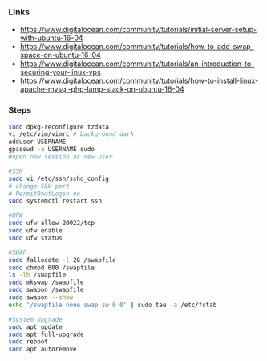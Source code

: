 ### Links

* https://www.digitalocean.com/community/tutorials/initial-server-setup-with-ubuntu-16-04
* https://www.digitalocean.com/community/tutorials/how-to-add-swap-space-on-ubuntu-16-04
* https://www.digitalocean.com/community/tutorials/an-introduction-to-securing-your-linux-vps
* https://www.digitalocean.com/community/tutorials/how-to-install-linux-apache-mysql-php-lamp-stack-on-ubuntu-16-04

### Steps

```bash
sudo dpkg-reconfigure tzdata
vi /etc/vim/vimrc # background dark
adduser USERNAME
gpasswd -a USERNAME sudo
#open new session as new user

#SSH
sudo vi /etc/ssh/sshd_config
# change SSH port
# PermitRootLogin no
sudo systemctl restart ssh

#UFW
sudo ufw allow 20022/tcp
sudo ufw enable
sudo ufw status

#SWAP
sudo fallocate -l 2G /swapfile
sudo chmod 600 /swapfile
ls -lh /swapfile
sudo mkswap /swapfile
sudo swapon /swapfile
sudo swapon --show
echo '/swapfile none swap sw 0 0' | sudo tee -a /etc/fstab

#System Upgrade
sudo apt update
sudo apt full-upgrade
sudo reboot
sudo apt autoremove
```
